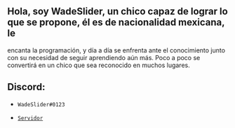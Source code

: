 ## Hola, soy WadeSlider, un chico capaz de lograr lo que se propone, él es de nacionalidad mexicana, le
encanta la programación, y día a día se enfrenta ante el conocimiento junto con su necesidad de seguir
aprendiendo aún más. Poco a poco se convertirá en un chico que sea reconocido en muchos lugares.

## Discord:

- `WadeSlider#0123`

- [`Servidor`](https://discord.gg/rPc5GdhgkQ)
